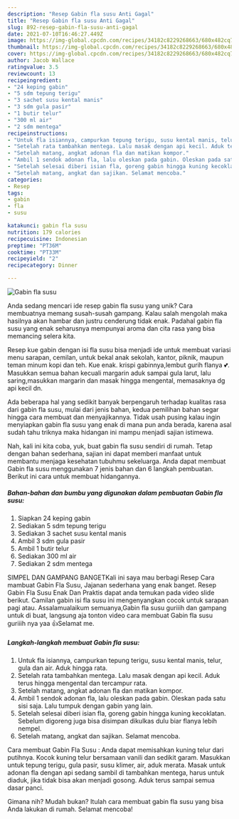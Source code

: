 ```yaml
---
description: "Resep Gabin fla susu Anti Gagal"
title: "Resep Gabin fla susu Anti Gagal"
slug: 892-resep-gabin-fla-susu-anti-gagal
date: 2021-07-10T16:46:27.449Z
image: https://img-global.cpcdn.com/recipes/34182c8229268663/680x482cq70/gabin-fla-susu-foto-resep-utama.jpg
thumbnail: https://img-global.cpcdn.com/recipes/34182c8229268663/680x482cq70/gabin-fla-susu-foto-resep-utama.jpg
cover: https://img-global.cpcdn.com/recipes/34182c8229268663/680x482cq70/gabin-fla-susu-foto-resep-utama.jpg
author: Jacob Wallace
ratingvalue: 3.5
reviewcount: 13
recipeingredient:
- "24 keping gabin"
- "5 sdm tepung terigu"
- "3 sachet susu kental manis"
- "3 sdm gula pasir"
- "1 butir telur"
- "300 ml air"
- "2 sdm mentega"
recipeinstructions:
- "Untuk fla isiannya, campurkan tepung terigu, susu kental manis, telur, gula dan air. Aduk hingga rata."
- "Setelah rata tambahkan mentega. Lalu masak dengan api kecil. Aduk terus hingga mengental dan tercampur rata."
- "Setelah matang, angkat adonan fla dan matikan kompor."
- "Ambil 1 sendok adonan fla, lalu oleskan pada gabin. Oleskan pada satu sisi saja. Lalu tumpuk dengan gabin yang lain."
- "Setelah selesai diberi isian fla, goreng gabin hingga kuning kecoklatan. Sebelum digoreng juga bisa disimpan dikulkas dulu biar flanya lebih nempel."
- "Setelah matang, angkat dan sajikan. Selamat mencoba."
categories:
- Resep
tags:
- gabin
- fla
- susu

katakunci: gabin fla susu 
nutrition: 179 calories
recipecuisine: Indonesian
preptime: "PT36M"
cooktime: "PT33M"
recipeyield: "2"
recipecategory: Dinner

---
```



![Gabin fla susu](https://img-global.cpcdn.com/recipes/34182c8229268663/680x482cq70/gabin-fla-susu-foto-resep-utama.jpg)

Anda sedang mencari ide resep gabin fla susu yang unik? Cara membuatnya memang susah-susah gampang. Kalau salah mengolah maka hasilnya akan hambar dan justru cenderung tidak enak. Padahal gabin fla susu yang enak seharusnya mempunyai aroma dan cita rasa yang bisa memancing selera kita.

Resep kue gabin dengan isi fla susu bisa menjadi ide untuk membuat variasi menu sarapan, cemilan, untuk bekal anak sekolah, kantor, piknik, maupun teman minum kopi dan teh. Kue enak. krispi gabinnya,lembut gurih flanya 💕. Masukkan semua bahan kecuali margarin aduk sampai gula larut, lalu saring,masukkan margarin dan masak hingga mengental, memasaknya dg api kecil dn.

Ada beberapa hal yang sedikit banyak berpengaruh terhadap kualitas rasa dari gabin fla susu, mulai dari jenis bahan, kedua pemilihan bahan segar hingga cara membuat dan menyajikannya. Tidak usah pusing kalau ingin menyiapkan gabin fla susu yang enak di mana pun anda berada, karena asal sudah tahu triknya maka hidangan ini mampu menjadi sajian istimewa.


Nah, kali ini kita coba, yuk, buat gabin fla susu sendiri di rumah. Tetap dengan bahan sederhana, sajian ini dapat memberi manfaat untuk membantu menjaga kesehatan tubuhmu sekeluarga. Anda dapat membuat Gabin fla susu menggunakan 7 jenis bahan dan 6 langkah pembuatan. Berikut ini cara untuk membuat hidangannya.

<!--inarticleads1-->

##### Bahan-bahan dan bumbu yang digunakan dalam pembuatan Gabin fla susu:

1. Siapkan 24 keping gabin
1. Sediakan 5 sdm tepung terigu
1. Sediakan 3 sachet susu kental manis
1. Ambil 3 sdm gula pasir
1. Ambil 1 butir telur
1. Sediakan 300 ml air
1. Sediakan 2 sdm mentega


SIMPEL DAN GAMPANG BANGETKali ini saya mau berbagi Resep Cara mambuat Gabin Fla Susu, Jajanan sederhana yang enak banget. Resep Gabin Fla Susu Enak Dan Praktis dapat anda temukan pada video slide berikut. Camilan gabin isi fla susu ini mengenyangkan cocok untuk sarapan pagi atau. Assalamualaikum semuanya,Gabin fla susu guriiih dan gampang untuk di buat, langsung aja tonton video cara membuat Gabin fla susu guriiih nya yaa 👍Selamat me. 

<!--inarticleads2-->

##### Langkah-langkah membuat Gabin fla susu:

1. Untuk fla isiannya, campurkan tepung terigu, susu kental manis, telur, gula dan air. Aduk hingga rata.
1. Setelah rata tambahkan mentega. Lalu masak dengan api kecil. Aduk terus hingga mengental dan tercampur rata.
1. Setelah matang, angkat adonan fla dan matikan kompor.
1. Ambil 1 sendok adonan fla, lalu oleskan pada gabin. Oleskan pada satu sisi saja. Lalu tumpuk dengan gabin yang lain.
1. Setelah selesai diberi isian fla, goreng gabin hingga kuning kecoklatan. Sebelum digoreng juga bisa disimpan dikulkas dulu biar flanya lebih nempel.
1. Setelah matang, angkat dan sajikan. Selamat mencoba.


Cara membuat Gabin Fla Susu : Anda dapat memisahkan kuning telur dari putihnya. Kocok kuning telur bersamaan vanili dan sedikit garam. Masukkan untuk tepung terigu, gula pasir, susu klimer, air, aduk merata. Masak untuk adonan fla dengan api sedang sambil di tambahkan mentega, harus untuk diaduk, jika tidak bisa akan menjadi gosong. Aduk terus sampai semua dasar panci. 

Gimana nih? Mudah bukan? Itulah cara membuat gabin fla susu yang bisa Anda lakukan di rumah. Selamat mencoba!
